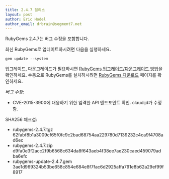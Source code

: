 ```yaml
---
title: 2.4.7 릴리스
layout: post
author: Eric Hodel
author_email: drbrain@segment7.net
---
```


RubyGems 2.4.7는 버그 수정을 포함합니다.

최신 RubyGems로 업데이트하시려면 다음을 실행하세요.

    gem update --system

업그레이드, 다운그레이드가 필요하시면 [RubyGems 업그레이드/다운그레이드 방법][upgrading]을 확인하세요. 수동으로 RubyGems를 설치하시려면 [RubyGems 다운로드][download] 페이지를 확인하세요.

_버그 수정:_

* CVE-2015-3900에 대응하기 위한 엄격한 API 엔드포인트 확인. claudijd가 수정함.


SHA256 체크섬:

* rubygems-2.4.7.tgz  
  62fabf8b1a3009cf65f0fc9c2bad68754aa229780d7139232c4ca9f4708ad6ec
* rubygems-2.4.7.zip  
  d9fa0e3f2acc2f9b6568c634da8f643aeb4f38ee7ae230caed459079adba6efc
* rubygems-update-2.4.7.gem  
  3ae1d969324b53be658c854e684e8f7fac6d2925affa791e8b62a29ef99f8917


[download]: https://rubygems.org/pages/download
[upgrading]: http://rubygems.rubyforge.org/rubygems-update/UPGRADING_rdoc.html

